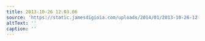 ```yaml
---
title: 2013-10-26 12.03.06
source: 'https://static.jamesdigioia.com/uploads/2014/01/2013-10-26-12-03-06-scaled.jpg'
altText: ''
caption: ''
---
```



